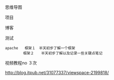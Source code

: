 思维导图

项目

博客

测试
```
apache   框架１　半天初步了解一个框架
　　　　　框架２　　半天初步了解以及记录一些关键点笔记
```

视频教程no ３次


http://blog.itpub.net/31077337/viewspace-2199818/